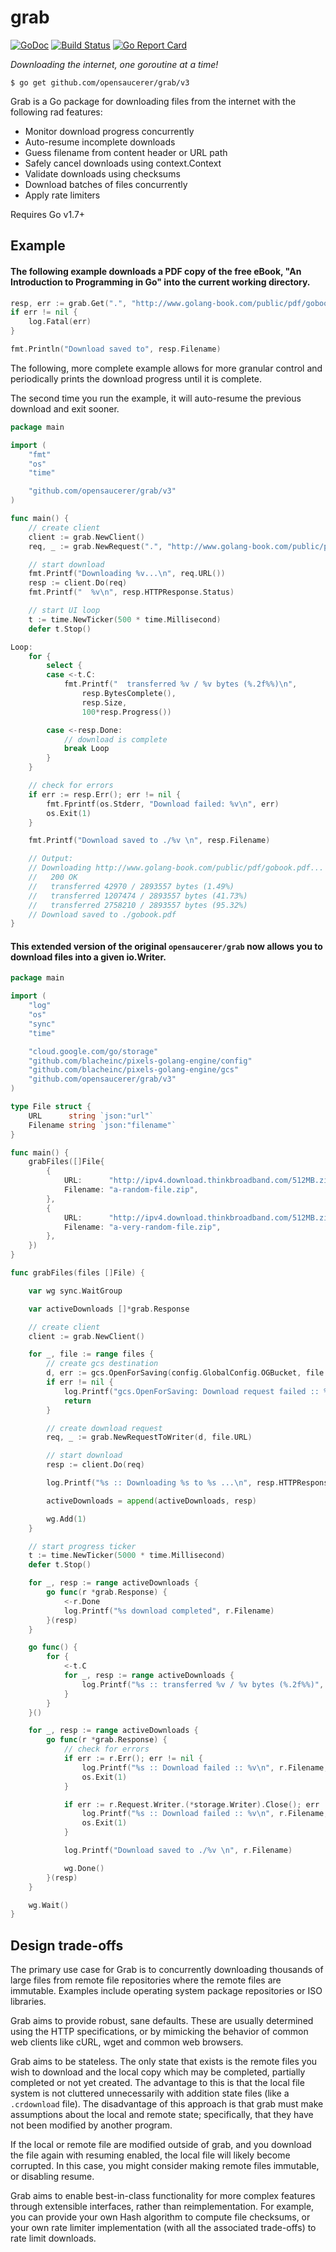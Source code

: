 # grab

[![GoDoc](https://godoc.org/github.com/cavaliercoder/grab?status.svg)](https://godoc.org/github.com/cavaliercoder/grab) [![Build Status](https://travis-ci.org/cavaliercoder/grab.svg?branch=master)](https://travis-ci.org/cavaliercoder/grab) [![Go Report Card](https://goreportcard.com/badge/github.com/cavaliercoder/grab)](https://goreportcard.com/report/github.com/cavaliercoder/grab)

_Downloading the internet, one goroutine at a time!_

    $ go get github.com/opensaucerer/grab/v3

Grab is a Go package for downloading files from the internet with the following
rad features:

- Monitor download progress concurrently
- Auto-resume incomplete downloads
- Guess filename from content header or URL path
- Safely cancel downloads using context.Context
- Validate downloads using checksums
- Download batches of files concurrently
- Apply rate limiters

Requires Go v1.7+

## Example

#### The following example downloads a PDF copy of the free eBook, "An Introduction to Programming in Go" into the current working directory.

```go
resp, err := grab.Get(".", "http://www.golang-book.com/public/pdf/gobook.pdf")
if err != nil {
	log.Fatal(err)
}

fmt.Println("Download saved to", resp.Filename)
```

The following, more complete example allows for more granular control and
periodically prints the download progress until it is complete.

The second time you run the example, it will auto-resume the previous download
and exit sooner.

```go
package main

import (
	"fmt"
	"os"
	"time"

	"github.com/opensaucerer/grab/v3"
)

func main() {
	// create client
	client := grab.NewClient()
	req, _ := grab.NewRequest(".", "http://www.golang-book.com/public/pdf/gobook.pdf")

	// start download
	fmt.Printf("Downloading %v...\n", req.URL())
	resp := client.Do(req)
	fmt.Printf("  %v\n", resp.HTTPResponse.Status)

	// start UI loop
	t := time.NewTicker(500 * time.Millisecond)
	defer t.Stop()

Loop:
	for {
		select {
		case <-t.C:
			fmt.Printf("  transferred %v / %v bytes (%.2f%%)\n",
				resp.BytesComplete(),
				resp.Size,
				100*resp.Progress())

		case <-resp.Done:
			// download is complete
			break Loop
		}
	}

	// check for errors
	if err := resp.Err(); err != nil {
		fmt.Fprintf(os.Stderr, "Download failed: %v\n", err)
		os.Exit(1)
	}

	fmt.Printf("Download saved to ./%v \n", resp.Filename)

	// Output:
	// Downloading http://www.golang-book.com/public/pdf/gobook.pdf...
	//   200 OK
	//   transferred 42970 / 2893557 bytes (1.49%)
	//   transferred 1207474 / 2893557 bytes (41.73%)
	//   transferred 2758210 / 2893557 bytes (95.32%)
	// Download saved to ./gobook.pdf
}
```

#### This extended version of the original `opensaucerer/grab` now allows you to download files into a given io.Writer.

```go
package main

import (
	"log"
	"os"
	"sync"
	"time"

	"cloud.google.com/go/storage"
	"github.com/blacheinc/pixels-golang-engine/config"
	"github.com/blacheinc/pixels-golang-engine/gcs"
	"github.com/opensaucerer/grab/v3"
)

type File struct {
	URL      string `json:"url"`
	Filename string `json:"filename"`
}

func main() {
	grabFiles([]File{
		{
			URL:      "http://ipv4.download.thinkbroadband.com/512MB.zip",
			Filename: "a-random-file.zip",
		},
		{
			URL:      "http://ipv4.download.thinkbroadband.com/512MB.zip",
			Filename: "a-very-random-file.zip",
		},
	})
}

func grabFiles(files []File) {

	var wg sync.WaitGroup

	var activeDownloads []*grab.Response

	// create client
	client := grab.NewClient()

	for _, file := range files {
		// create gcs destination
		d, err := gcs.OpenForSaving(config.GlobalConfig.OGBucket, file.Filename)
		if err != nil {
			log.Printf("gcs.OpenForSaving: Download request failed :: %s :: %s :: %v", file.URL, file.Filename, err)
			return
		}

		// create download request
		req, _ := grab.NewRequestToWriter(d, file.URL)

		// start download
		resp := client.Do(req)

		log.Printf("%s :: Downloading %s to %s ...\n", resp.HTTPResponse.Status, req.URL(), resp.Filename)

		activeDownloads = append(activeDownloads, resp)

		wg.Add(1)
	}

	// start progress ticker
	t := time.NewTicker(5000 * time.Millisecond)
	defer t.Stop()

	for _, resp := range activeDownloads {
		go func(r *grab.Response) {
			<-r.Done
			log.Printf("%s download completed", r.Filename)
		}(resp)
	}

	go func() {
		for {
			<-t.C
			for _, resp := range activeDownloads {
				log.Printf("%s :: transferred %v / %v bytes (%.2f%%)", resp.Filename, resp.BytesComplete(), resp.Size(), 100*resp.Progress())
			}
		}
	}()

	for _, resp := range activeDownloads {
		go func(r *grab.Response) {
			// check for errors
			if err := r.Err(); err != nil {
				log.Printf("%s :: Download failed :: %v\n", r.Filename, err)
				os.Exit(1)
			}

			if err := r.Request.Writer.(*storage.Writer).Close(); err != nil {
				log.Printf("%s :: Download failed :: %v\n", r.Filename, err)
				os.Exit(1)
			}

			log.Printf("Download saved to ./%v \n", r.Filename)

			wg.Done()
		}(resp)
	}

	wg.Wait()
}
```

## Design trade-offs

The primary use case for Grab is to concurrently downloading thousands of large
files from remote file repositories where the remote files are immutable.
Examples include operating system package repositories or ISO libraries.

Grab aims to provide robust, sane defaults. These are usually determined using
the HTTP specifications, or by mimicking the behavior of common web clients like
cURL, wget and common web browsers.

Grab aims to be stateless. The only state that exists is the remote files you
wish to download and the local copy which may be completed, partially completed
or not yet created. The advantage to this is that the local file system is not
cluttered unnecessarily with addition state files (like a `.crdownload` file).
The disadvantage of this approach is that grab must make assumptions about the
local and remote state; specifically, that they have not been modified by
another program.

If the local or remote file are modified outside of grab, and you download the
file again with resuming enabled, the local file will likely become corrupted.
In this case, you might consider making remote files immutable, or disabling
resume.

Grab aims to enable best-in-class functionality for more complex features
through extensible interfaces, rather than reimplementation. For example,
you can provide your own Hash algorithm to compute file checksums, or your
own rate limiter implementation (with all the associated trade-offs) to rate
limit downloads.
